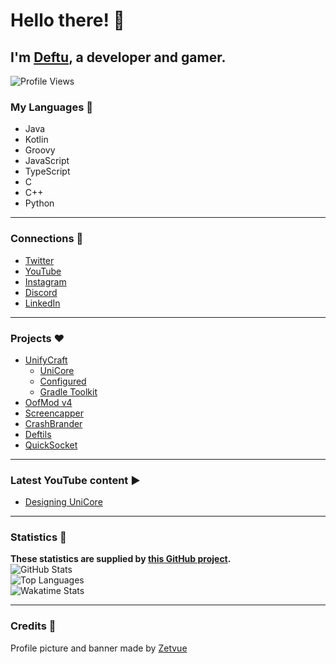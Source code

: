 # Hello there! 👋

## I'm [Deftu][website], a developer and gamer.

![Profile Views](https://komarev.com/ghpvc/?username=deftu)

### My Languages 💬
- Java
- Kotlin
- Groovy
- JavaScript
- TypeScript
- C
- C++
- Python

---

### Connections 🔗
- [Twitter][twitter]
- [YouTube][youtube]
- [Instagram][instagram]
- [Discord][discord]
- [LinkedIn][linkedin]

---

### Projects ❤️
- [UnifyCraft](https://github.com/UnifyCraft)
  - [UniCore](https://github.com/UnifyCraft/UniCore)
  - [Configured](https://github.com/UnifyCraft/Configured)
  - [Gradle Toolkit](https://github.com/UnifyCraft/Gradle-Toolkit)
- [OofMod v4](https://github.com/Deftu/OofMod)
- [Screencapper](https://www.curseforge.com/minecraft/mc-mods/screencapper)
- [CrashBrander](https://www.curseforge.com/minecraft/mc-mods/crashbrander)
- [Deftils](https://github.com/Deftu/Deftils)
- [QuickSocket](https://github.com/Deftu/QuickSocket)

---

### Latest YouTube content ▶
<!-- YOUTUBE:START -->
- [Designing UniCore](https://www.youtube.com/watch?v=-URGDPX2Sms)
<!-- YOUTUBE:END -->

---

### Statistics 📜
**These statistics are supplied by [this GitHub project](https://github.com/anuraghazra/github-readme-stats).**\
![GitHub Stats](https://github-readme-stats.vercel.app/api?username=Deftu&show_icons=trye&line_height=27&theme=onedark&hide_border=true)\
![Top Languages](https://github-readme-stats.vercel.app/api/top-langs/?username=Deftu&card_width=400&langs_count=10&hide_border=true&theme=onedark)\
![Wakatime Stats](https://github-readme-stats.vercel.app/api/wakatime?username=Deftu&theme=onedark&hide_border=true)

[website]: https://www.deftu.xyz/
[twitter]: https://twitter.com/@RealDeftu
[youtube]: https://www.youtube.com/channel/UCJAR--rGr012udfBDBwHO-g
[instagram]: https://www.instagram.com/deftudev/
[discord]: https://shr.deftu.xyz/discord
[linkedin]: https://www.linkedin.com/in/matthew-vaughan-047800226

---

### Credits 💞
Profile picture and banner made by [Zetvue](https://github.com/Zetvue)

